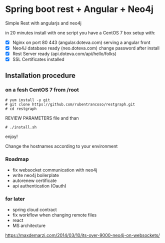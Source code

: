# Spring boot rest + Angular + Neo4j
Simple Rest with angularjs and neo4j
                        
in 20 minutes install with one script you have a CentOS 7 box setup with:

   - [x] Nginx on port 80 443  (angular.doteva.com) serving a angular front
   - [x] Neo4J database ready  (neo.doteva.com) change password after install 
   - [x] Rest Server ready     (api.doteva.com/api/hello/folks)
   - [x] SSL Certificates installed
   
## Installation procedure  

### on a fesh CentOS 7 from /root
```
# yum install -y git 
# git clone https://github.com/rubentrancoso/restgraph.git
# cd restgraph
```
REVIEW PARAMETERS file and than
```
# ./install.sh
```

enjoy!

Change the hostnames according to your environment

### Roadmap

- fix websocket communication with neo4j
- write neo4j boilerplate
- autorenew certificate
- api authentication (Oauth)

### for later

- spring cloud contract
- fix workflow when changing remote files
- react
- MS architecture

https://maxdemarzi.com/2014/03/10/its-over-9000-neo4j-on-websockets/

